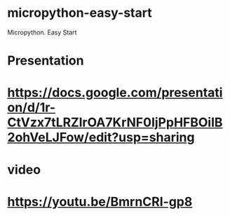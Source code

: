 # micropython-easy-start
Micropython. Easy Start 

# Presentation
# https://docs.google.com/presentation/d/1r-CtVzx7tLRZlrOA7KrNF0IjPpHFBOilB2ohVeLJFow/edit?usp=sharing

# video
# https://youtu.be/BmrnCRI-gp8
